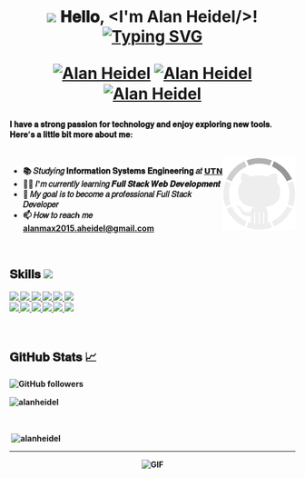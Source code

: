 <h1 align="center">
	<img src="GIF/Earth.gif" width="24px">
	𝐇𝐞𝐥𝐥𝐨, &lt;I'm Alan Heidel/&gt;!
	<br/>
	<a href="https://git.io/typing-svg"><img src="https://readme-typing-svg.herokuapp.com?font=Bold&pause=1000&color=BB00F7&center=true&vCenter=true&width=435&lines=Systems+Engineering+Student...;Connect+with+me+%E2%86%B4" alt="Typing SVG" /></a>
	<p align="center">
		<a href="https://www.linkedin.com/in/alanheidel/" target="blank"><img align="center" src="https://raw.githubusercontent.com/rahuldkjain/github-profile-readme-generator/master/src/images/icons/Social/linked-in-alt.svg" alt="Alan Heidel" height="30" 		width="40" /></a>
  		<a href="https://instagram.com/alanheidel" target="blank"><img align="center" src="https://raw.githubusercontent.com/rahuldkjain/github-profile-readme-generator/master/src/images/icons/Social/instagram.svg" alt="Alan Heidel" height="30" width="40" /></a>
  		<a href="mailto:alanmax2015.aheidel@gmail.com" target="blank"><img align="center" src="https://upload.wikimedia.org/wikipedia/commons/7/7e/Gmail_icon_%282020%29.svg" alt="Alan Heidel" height="25" width="35" /></a>
	</p>
	
</h1>

<strong>𝐈 𝐡𝐚𝐯𝐞 𝐚 𝐬𝐭𝐫𝐨𝐧𝐠 𝐩𝐚𝐬𝐬𝐢𝐨𝐧 𝐟𝐨𝐫 𝐭𝐞𝐜𝐡𝐧𝐨𝐥𝐨𝐠𝐲 𝐚𝐧𝐝 𝐞𝐧𝐣𝐨𝐲 𝐞𝐱𝐩𝐥𝐨𝐫𝐢𝐧𝐠 𝐧𝐞𝐰 𝐭𝐨𝐨𝐥𝐬. 𝐇𝐞𝐫𝐞’𝐬 𝐚 𝐥𝐢𝐭𝐭𝐥𝐞 𝐛𝐢𝐭 𝐦𝐨𝐫𝐞 𝐚𝐛𝐨𝐮𝐭 𝐦𝐞:<strong/>

<br/>

<img align="right" src="https://raw.githubusercontent.com/AhmedFathyDev/AhmedFathyDev/main/GitHub.gif" alt="GitHub Octocat Logo">

- 📚 𝑆𝑡𝑢𝑑𝑦𝑖𝑛𝑔 **𝐈𝐧𝐟𝐨𝐫𝐦𝐚𝐭𝐢𝐨𝐧 𝐒𝐲𝐬𝐭𝐞𝐦𝐬 𝐄𝐧𝐠𝐢𝐧𝐞𝐞𝐫𝐢𝐧𝐠** 𝑎𝑡 [𝗨𝗧𝗡](https://www.frro.utn.edu.ar/)
- 👨‍💻 𝐼'𝑚 𝑐𝑢𝑟𝑟𝑒𝑛𝑡𝑙𝑦 𝑙𝑒𝑎𝑟𝑛𝑖𝑛𝑔 **𝑭𝒖𝒍𝒍 𝑺𝒕𝒂𝒄𝒌 𝑾𝒆𝒃 𝑫𝒆𝒗𝒆𝒍𝒐𝒑𝒎𝒆𝒏𝒕**
- 🎯 𝑀𝑦 𝑔𝑜𝑎𝑙 𝑖𝑠 𝑡𝑜 𝑏𝑒𝑐𝑜𝑚𝑒 𝑎 𝑝𝑟𝑜𝑓𝑒𝑠𝑠𝑖𝑜𝑛𝑎𝑙 𝐹𝑢𝑙𝑙 𝑆𝑡𝑎𝑐𝑘 𝐷𝑒𝑣𝑒𝑙𝑜𝑝𝑒𝑟
- 📫 𝐻𝑜𝑤 𝑡𝑜 𝑟𝑒𝑎𝑐ℎ 𝑚𝑒 **alanmax2015.aheidel@gmail.com**

<br/>


<!-- SKILLS -->
<h2> 𝐒𝐤𝐢𝐥𝐥𝐬 <img src = "https://media2.giphy.com/media/QssGEmpkyEOhBCb7e1/giphy.gif?cid=ecf05e47a0n3gi1bfqntqmob8g9aid1oyj2wr3ds3mg700bl&rid=giphy.gif" width = 32px> </h2>
<div>
	<a href="https://developer.mozilla.org/es/docs/Web/HTML" target="_blank"> <img src="https://skillicons.dev/icons?i=html&perline=1"/> </a>
	<a href="https://developer.mozilla.org/es/docs/Web/CSS" target="_blank"> <img src="https://skillicons.dev/icons?i=css&perline=1"/> </a>
	<a href="https://developer.mozilla.org/es/docs/Web/JavaScript" target="_blank"> <img src="https://skillicons.dev/icons?i=js&perline=1"/> </a>
	<a href="https://www.typescriptlang.org/" target="_blank"> <img src="https://skillicons.dev/icons?i=ts&perline=1"/> </a>
	<a href="https://es.react.dev/" target="_blank"> <img src="https://skillicons.dev/icons?i=react&perline=1"/> </a>
	<a href="https://nodejs.org/es" target="_blank"> <img src="https://skillicons.dev/icons?i=nodejs&perline=1"/> </a>
	<br/>
	<a href="https://expressjs.com/" target="_blank"> <img src="https://skillicons.dev/icons?i=express&perline=1"/> </a>
	<a href="https://pnpm.io/es/" target="_blank"> <img src="https://skillicons.dev/icons?i=pnpm&perline=1"/> </a>
	<a href="https://git-scm.com/" target="_blank"> <img src="https://skillicons.dev/icons?i=git&perline=1"/> </a>
	<a href="https://github.com/AlanHeidel" target="_blank"> <img src="https://skillicons.dev/icons?i=github&perline=1"/> </a>
	<a href="https://code.visualstudio.com/" target="_blank"> <img src="https://skillicons.dev/icons?i=vscode&perline=1"/> </a>
	<a href="https://discord.com/" target="_blank"> <img src="https://skillicons.dev/icons?i=discord&perline=1"/> </a>
</div>

<br/>
<br/>

<!-- STATS -->
<h2>𝐆𝐢𝐭𝐇𝐮𝐛 𝐒𝐭𝐚𝐭𝐬 📈</h2>

![GitHub followers](https://img.shields.io/github/followers/alanheidel?style=social)

<p><img align="center"
    src="https://github-readme-stats.vercel.app/api/top-langs/?username=alanheidel&layout=donut&theme=material-palenight"
    alt="alanheidel" 
    bg_color=#808080/></p>

<br>

<p>&nbsp;<img align="center" src="https://github-readme-stats.vercel.app/api?username=alanheidel&show_icons=true&theme=material-palenight"
    alt="alanheidel"
	bg_color=#808080/>
</p>

------------
<div align="center">
	<img alt="GIF" width="1080px" height="450px" src="https://media2.giphy.com/media/v1.Y2lkPTc5MGI3NjExZWdidmdsaGIwcWI5cGh4aWUxeDEwd2RxNGxsZHVwYXU4eXdzdjgyOCZlcD12MV9pbnRlcm5hbF9naWZfYnlfaWQmY3Q9Zw/XtK1xh2BsbztjWx8gJ/giphy.gif" />	
</div>





